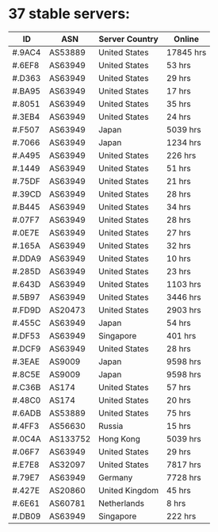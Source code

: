 # 37 stable servers:

| ID | ASN | Server Country | Online |
| ------ | ------ | ------ | ------ |
| #.9AC4 | AS53889 | United States | 17845 hrs |
| #.6EF8 | AS63949 | United States | 53 hrs |
| #.D363 | AS63949 | United States | 29 hrs |
| #.BA95 | AS63949 | United States | 17 hrs |
| #.8051 | AS63949 | United States | 35 hrs |
| #.3EB4 | AS63949 | United States | 24 hrs |
| #.F507 | AS63949 | Japan | 5039 hrs |
| #.7066 | AS63949 | Japan | 1234 hrs |
| #.A495 | AS63949 | United States | 226 hrs |
| #.1449 | AS63949 | United States | 51 hrs |
| #.75DF | AS63949 | United States | 21 hrs |
| #.39CD | AS63949 | United States | 28 hrs |
| #.B445 | AS63949 | United States | 34 hrs |
| #.07F7 | AS63949 | United States | 28 hrs |
| #.0E7E | AS63949 | United States | 27 hrs |
| #.165A | AS63949 | United States | 32 hrs |
| #.DDA9 | AS63949 | United States | 10 hrs |
| #.285D | AS63949 | United States | 23 hrs |
| #.643D | AS63949 | United States | 1103 hrs |
| #.5B97 | AS63949 | United States | 3446 hrs |
| #.FD9D | AS20473 | United States | 2903 hrs |
| #.455C | AS63949 | Japan | 54 hrs |
| #.DF53 | AS63949 | Singapore | 401 hrs |
| #.DCF9 | AS63949 | United States | 28 hrs |
| #.3EAE | AS9009 | Japan | 9598 hrs |
| #.8C5E | AS9009 | Japan | 9598 hrs |
| #.C36B | AS174 | United States | 57 hrs |
| #.48C0 | AS174 | United States | 20 hrs |
| #.6ADB | AS53889 | United States | 75 hrs |
| #.4FF3 | AS56630 | Russia | 15 hrs |
| #.0C4A | AS133752 | Hong Kong | 5039 hrs |
| #.06F7 | AS63949 | United States | 29 hrs |
| #.E7E8 | AS32097 | United States | 7817 hrs |
| #.79E7 | AS63949 | Germany | 7728 hrs |
| #.427E | AS20860 | United Kingdom | 45 hrs |
| #.6E61 | AS60781 | Netherlands | 8 hrs |
| #.DB09 | AS63949 | Singapore | 222 hrs |

